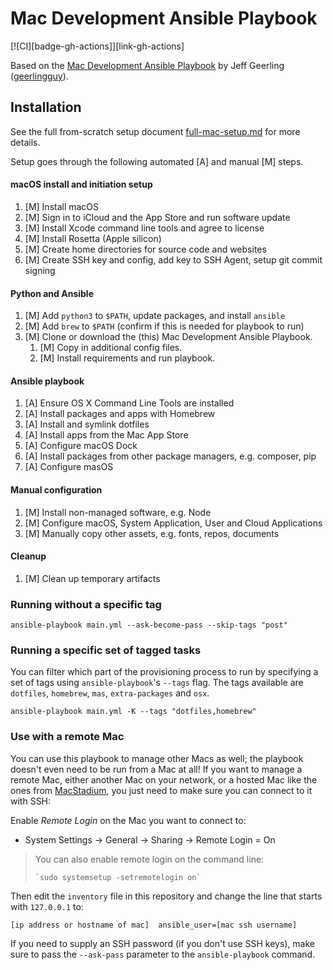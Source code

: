 # Mac Development Ansible Playbook

[![CI][badge-gh-actions]][link-gh-actions]

Based on the [Mac Development Ansible Playbook](https://github.com/geerlingguy/mac-dev-playbook) by Jeff Geerling ([geerlingguy](https://github.com/geerlingguy)).

## Installation

See the full from-scratch setup document [full-mac-setup.md](docs/full-mac-setup.md) for more details.

Setup goes through the following automated [A] and manual [M] steps.

#### macOS install and initiation setup
1. [M] Install macOS
1. [M] Sign in to iCloud and the App Store and run software update
1. [M] Install Xcode command line tools and agree to license
1. [M] Install Rosetta (Apple silicon)
1. [M] Create home directories for source code and websites
1. [M] Create SSH key and config, add key to SSH Agent, setup git commit signing


#### Python and Ansible
1. [M] Add `python3` to `$PATH`, update packages, and install `ansible`
1. [M] Add `brew` to `$PATH` (confirm if this is needed for playbook to run)
1. [M] Clone or download the (this) Mac Development Ansible Playbook. 
   1. [M] Copy in additional config files.
   1. [M] Install requirements and run playbook.

#### Ansible playbook
1. [A] Ensure OS X Command Line Tools are installed
2. [A] Install packages and apps with Homebrew
3. [A] Install and symlink dotfiles
4. [A] Install apps from the Mac App Store
5. [A] Configure macOS Dock
6. [A] Install packages from other package managers, e.g. composer, pip
7. [A] Configure masOS

#### Manual configuration
1. [M] Install non-managed software, e.g. Node
1. [M] Configure macOS, System Application, User and Cloud Applications
1. [M] Manually copy other assets, e.g. fonts, repos, documents

#### Cleanup
1. [M] Clean up temporary artifacts


### Running without a specific tag

    ansible-playbook main.yml --ask-become-pass --skip-tags "post"

### Running a specific set of tagged tasks

You can filter which part of the provisioning process to run by specifying a set of tags using `ansible-playbook`'s `--tags` flag. The tags available are `dotfiles`, `homebrew`, `mas`, `extra-packages` and `osx`.

    ansible-playbook main.yml -K --tags "dotfiles,homebrew"

### Use with a remote Mac

You can use this playbook to manage other Macs as well; the playbook doesn't even need to be run from a Mac at all! If you want to manage a remote Mac, either another Mac on your network, or a hosted Mac like the ones from [MacStadium](https://www.macstadium.com), you just need to make sure you can connect to it with SSH:

Enable _Remote Login_ on the Mac you want to connect to:
- System Settings -> General -> Sharing -> Remote Login = On

> You can also enable remote login on the command line:
>
>     `sudo systemsetup -setremotelogin on`

Then edit the `inventory` file in this repository and change the line that starts with `127.0.0.1` to:

```
[ip address or hostname of mac]  ansible_user=[mac ssh username]
```

If you need to supply an SSH password (if you don't use SSH keys), make sure to pass the `--ask-pass` parameter to the `ansible-playbook` command.
